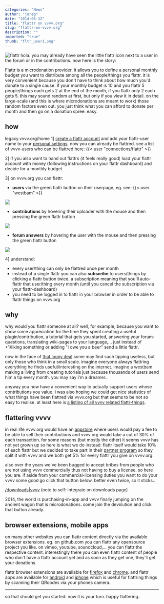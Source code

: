 ```yaml
---
categories: "News"
author: "joreg"
date: "2014-03-12"
title: "flattr on vvvv.org"
slug: "flattr-on-vvvv.org"
description: ""
imported: "true"
thumb: "fltr_user1.png"
---
```



![flattr](http://upload.wikimedia.org/wikipedia/commons/0/0d/Flattr.svg) 
hola. you may already have seen the little flattr icon next to a user in the forum or in the contributions. now here is the story:

[Flattr](http://en.wikipedia.org/wiki/Flattr) is a microdonation provider. it allows you to define a personal monthly budget you want to distribute among all the people/things you flattr. it is very convenient because you don't have to think about how much you'd donate to a single cause. if your monthly budget is 10 and you flattr 5 people/things each gets 2 at the end of the month, if you flattr only 2 each gets 5. this may sound random at first, but only if you view it in detail. on the large-scale (and this is where microdonations are meant to work) those random factors even out. you just think what you can afford to donate per month and then go on a donation spree. easy.

## how
legacy.vvvv.org/home
1] [create a flattr account](http://flattr.com/register) and add your flattr-user name to your [personal settings](https://legacy.vvvv.org/home/settings/personal). now you can already be flattred. see a list of vvvv-users who can be flattred here: {{< user "connections/flattr" >}}

2] if you also want to hand out flattrs (it feels really good) load your flattr account with money (following instructions on your flattr dashboard) and decide for a monthly budget 

3] on vvvv.org you can flattr:
<!--{SPLIT()}-->
* **users** via the green flattr button on their userpage, eg. see: {{< user "westbam" >}}
<!--~~~-->
![](fltr_user1.png)  
<!--{SPLIT}-->

<!--{SPLIT()}-->
* **contributions** by hovering their uploader with the mouse and then pressing the green flattr button
<!--~~~-->
![](fltr_contributi_r.png)  
<!--{SPLIT}-->

<!--{SPLIT()}-->
* **forum answers** by hovering the user with the mouse and then pressing the green flattr button
<!--~~~-->
![](fltr_forum2.png)  
<!--{SPLIT}-->

4] understand:
* every user/thing can only be flattred once per month
* instead of a single flattr you can also **subscribe** to users/things by clicking a flattr button twice. a subscription meaning that you'll auto-flattr that user/thing every month (until you cancel the subscription via your flattr-dashboard)
* you need to be logged in to flattr in your browser in order to be able to flattr things on vvvv.org

## why

why would you flattr someone at all? well, for example, because you want to show some appreciation for the time they spent creating a useful plugin/contribution, a tutorial that gets you started, answering your forum-questions, translating wiki-pages to your language,... just instead of +1/liking something or adding "i owe you a beer" send a little flattr.

now in the face of [that loony deal](http://www.reuters.com/article/2014/02/20/us-whatsapp-facebook-idUSBREA1I26B20140220) some may find such tipping useless, but only those who think in a small scale. imagine everyone always flattring everything he finds useful/interesting on the internet. imagine a westbam making a living from creating tutorials just because thousands of users send him a tip every month. you may say i'm a dreamer.. 

anyway you now have a convenient way to actually support users whose contributions you value. i was also hoping we could get nice statistics of what things have been flattred via vvvv.org but that seems to be not so easy to realise. at least here is [a listing of all vvvv related flattr-things](https://flattr.com/catalog/search?q=vvvv).

## flattering vvvv

in real life vvvv.org would have an [appstore](http://www.techrepublic.com/blog/software-engineer/app-store-fees-percentages-and-payouts-what-developers-need-to-know/1205/) where users would pay a fee to be able to sell their contributions and vvvv.org would take a cut of 30% of each transaction. for some reasons (but mostly the other) it seems vvvv has not yet grown up so here is what we do instead: flattr itself would take 10% of each flattr but we decided to take part in their [partner program](https://flattr.com/partner) so they split it with vvvv and we both get 5% for every flattr you give on vvvv.org.

also over the years we've been bugged to accept bribes from people who are not using vvvv commercially thus not having to buy a license. so here you are. if aside from your commercial-licensing duties you want to do your vvvv some good go click that button below. better even twice, so it sticks..

[/downloads|vvvv](flattr) (note to self: integrate on downloads page)

2014, the world is purchasing-in-app and vvvv finally jumping on the ancient wagon that is microdonations. come join the devolution and click that button already. 

## browser extensions, mobile apps

on many other websites you can flattr content directly via the available browser extensions. eg. on github.com you can flattr any opensource project you like. on vimeo, youtube, soundcloud,... you can flattr the respective content. interestingly there you can even flattr content of people who don't have a flattr account yet and as soon as they get one, they'll get your donations.

flattr browser extensions are available for [firefox](https://flattr.com/extension) and [chrome](https://chrome.google.com/webstore/detail/flattr/opjnhfkbdoopgfbefgbdkpjnbghffmln?hl=en). and flattr apps are available for [android](https://play.google.com/store/apps/details?id=com.flattr4android.app&hl=en) and [iphone](https://itunes.apple.com/us/app/flattr-manager/id567161273?mt=8) which is useful for flattring things by scanning their QRcodes via your phones camera.

---

so that should get you started. now it is your turn. happy flattering..
